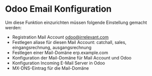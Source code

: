 # Odoo Email Konfiguration
Um diese Funktion einzurichten müssen folgende Einstellung gemacht werden:

* Registration Mail Account odoo@irrelevant.com
* Festlegen aliase für diesen Mail Account: catchall, sales, eingangsrechnung, ausgangsrechnung
* Festlegen einer Mail-Domäne erp.example.com
* Konfiguration der Mail-Domäne für Mail Account und Odoo
* Konfiguration Incoming E-Mail Server in Odoo
* MX-DNS-Eintrag für die Mail-Domäne
